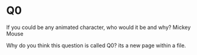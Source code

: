 # Q0

If you could be any animated character, who would it be and why?
 Mickey Mouse

Why do you think this question is called Q0?
 its a new page within a file.
